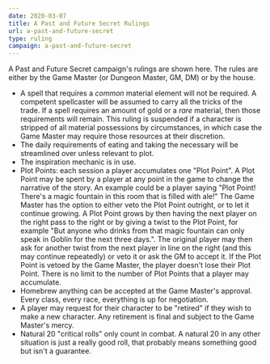 ```yaml
---
date: 2020-03-07
title: A Past and Future Secret Rulings
url: a-past-and-future-secret
type: ruling
campaign: a-past-and-future-secret
---
```


A Past and Future Secret campaign's rulings are shown here. The rules are either by the Game Master (or Dungeon Master, GM, DM) or by the house.

* A spell that requires a _common_ material element will not be required. A competent spellcaster will be assumed to carry all the tricks of the trade. If a spell requires an amount of gold or a _rare_ material, then those requirements will remain. This ruling is suspended if a character is stripped of all material possessions by circumstances, in which case the Game Master may require those resources at their discretion.
* The daily requirements of eating and taking the necessary will be streamlined over unless relevant to plot.
* The inspiration mechanic is in use.
* Plot Points: each session a player accumulates one "Plot Point". A Plot Point may be spent by a player at any point in the game to change the narrative of the story. An example could be a player saying "Plot Point! There's a magic fountain in this room that is filled with ale!" The Game Master has the option to either veto the Plot Point outright, or to let it continue growing. A Plot Point grows by then having the next player on the right pass to the right or by giving a twist to the Plot Point, for example "But anyone who drinks from that magic fountain can only speak in Goblin for the next three days.".  The original player may then ask for another twist from the next player in line on the right (and this may continue repeatedly) or veto it or ask the GM to accept it. If the Plot Point is vetoed by the Game Master, the player doesn't lose their Plot Point. There is no limit to the number of Plot Points that a player may accumulate.
* Homebrew anything can be accepted at the Game Master's approval. Every class, every race, everything is up for negotiation.
* A player may request for their character to be "retired" if they wish to make a new character. Any retirement is final and subject to the Game Master's mercy.
* Natural 20 "critical rolls" only count in combat. A natural 20 in any other situation is just a really good roll, that probably means something good but isn't a guarantee.
